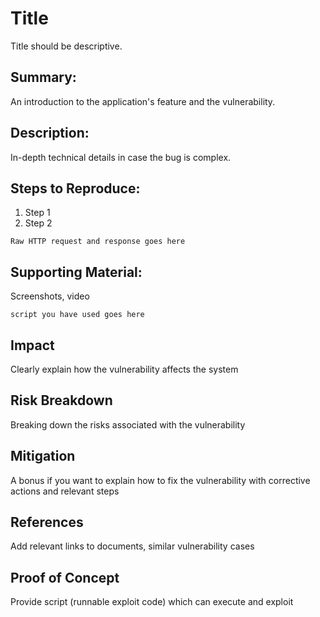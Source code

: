 # Title 
Title should be descriptive. 

## Summary:
An introduction to the application's feature and the vulnerability.

## Description:
In-depth technical details in case the bug is complex.

## Steps to Reproduce:
1. Step 1
1. Step 2

```
Raw HTTP request and response goes here
```

## Supporting Material:
Screenshots, video

```
script you have used goes here
```
## Impact
Clearly explain how the vulnerability affects the system

## Risk Breakdown
Breaking down the risks associated with the vulnerability

## Mitigation
A bonus if you want to explain how to fix the vulnerability with corrective actions and relevant steps

## References
Add relevant links to documents, similar vulnerability cases

## Proof of Concept
Provide script (runnable exploit code) which can execute and exploit 
